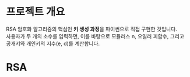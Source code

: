 # 프로젝트 개요
RSA 암호화 알고리즘의 핵심인 **키 생성 과정**을 파이썬으로 직접 구현한 것입니다. <br>
사용자가 두 개의 소수를 입력하면, 이를 바탕으로 모듈러스 n, 오일러 피함수, 그리고 공개키와 개인키의 지수(e, d)를 계산합니다.
# RSA
